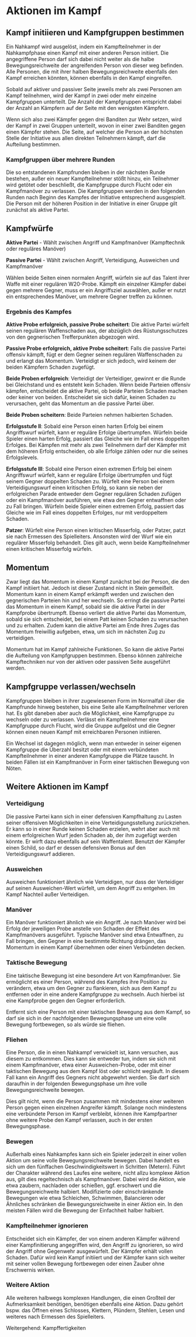 # Aktionen im Kampf
## Kampf initiieren und Kampfgruppen bestimmen
 
Ein Nahkampf wird ausgelöst, indem ein Kampfteilnehmer in der Nahkampfphase einen Kampf mit einer anderen Person initiiert. Die angegriffene Person darf sich dabei nicht weiter als die halbe Bewegungsreichweite der angreifenden Person von dieser weg befinden. Alle Personen, die mit ihrer halben Bewegungsreichweite ebenfalls den Kampf erreichen könnten, können ebenfalls in den Kampf eingreifen.

Sobald auf aktiver und passiver Seite jeweils mehr als zwei Personen am Kampf teilnehmen, wird der Kampf in zwei oder mehr einzelne Kampfgruppen unterteilt. Die Anzahl der Kampfgruppen entspricht dabei der Anzahl an Kämpfern auf der Seite mit den wenigsten Kämpfern.
 
Wenn sich also zwei Kämpfer gegen drei Banditen zur Wehr setzen, wird der Kampf in zwei Gruppen unterteilt, wovon in einer zwei Banditen gegen einen Kämpfer stehen. Die Seite, auf welcher die Person an der höchsten Stelle der Initiative aus allen direkten Teilnehmern kämpft, darf die Aufteilung bestimmen.
 
 
### Kampfgruppen über mehrere Runden
 
Die so entstandenen Kampfrunden bleiben in der nächsten Runde bestehen, außer ein neuer Kampfteilnehmer stößt hinzu, ein Teilnehmer wird getötet oder beschließt, die Kampfgruppe durch Flucht oder ein Kampfmanöver zu verlassen. Die Kampfgruppen werden in den folgenden Runden nach Beginn des Kampfes der Initiative entsprechend ausgespielt. Die Person mit der höheren Position in der Initiative in einer Gruppe gilt zunächst als aktive Partei.
 
 
## Kampfwürfe
 
**Aktive Partei** - Wählt zwischen Angriff und Kampfmanöver (Kampftechnik oder reguläres Manöver)
 
**Passive Partei** - Wählt zwischen Angriff, Verteidigung, Ausweichen und Kampfmanöver
 
Wählen beide Seiten einen normalen Angriff, würfeln sie auf das Talent ihrer Waffe mit einer regulären W20-Probe. Kämpft ein einzelner Kämpfer dabei gegen mehrere Gegner, muss er ein Angriffsziel auswählen, außer er nutzt ein entsprechendes Manöver, um mehrere Gegner treffen zu können.
 
 
### Ergebnis des Kampfes
 
**Aktive Probe erfolgreich, passive Probe scheitert**: Die aktive Partei würfelt seinen regulären Waffenschaden aus, der abzüglich des Rüstungsschutzes von den gegnerischen Trefferpunkten abgezogen wird.
 
**Passive Probe erfolgreich, aktive Probe scheitert**: Falls die passive Partei offensiv kämpft, fügt er dem Gegner seinen regulären Waffenschaden zu und erlangt das Momentum. Verteidigt er sich jedoch, wird keinem der beiden Kämpfern Schaden zugefügt.
 
**Beide Proben erfolgreich**: Verteidigt der Verteidiger, gewinnt er die Runde bei Gleichstand und es entsteht kein Schaden. Wenn beide Parteien offensiv kämpfen, entscheidet die aktive Partei, ob beide Parteien Schaden machen oder keiner von beiden. Entscheidet sie sich dafür, keinen Schaden zu verursachen, geht das Momentum an die passive Partei über.
 
**Beide Proben scheitern**: Beide Parteien nehmen halbierten Schaden.
 
**Erfolgsstufe II**: Sobald eine Person einen harten Erfolg bei einem Angriffswurf würfelt, kann er reguläre Erfolge übertrumpfen. Würfeln beide Spieler einen harten Erfolg, passiert das Gleiche wie im Fall eines doppelten Erfolges. Bei Kämpfen mit mehr als zwei Teilnehmern darf der Kämpfer mit dem höheren Erfolg entscheiden, ob alle Erfolge zählen oder nur die seines Erfolgslevels.
 
**Erfolgsstufe III**: Sobald eine Person einen extremen Erfolg bei einem Angriffswurf würfelt, kann er reguläre Erfolge übertrumpfen und fügt seinem Gegner doppelten Schaden zu. Würfelt eine Person bei einem Verteidigungswurf einen kritischen Erfolg, so kann sie neben der erfolgreichen Parade entweder dem Gegner regulären Schaden zufügen oder ein Kampfmanöver ausführen, wie etwa den Gegner entwaffnen oder zu Fall bringen. Würfeln beide Spieler einen extremen Erfolg, passiert das Gleiche wie im Fall eines doppelten Erfolges, nur mit verdoppeltem Schaden.
 
**Patzer**: Würfelt eine Person einen kritischen Misserfolg, oder Patzer, patzt sie nach Ermessen des Spielleiters. Ansonsten wird der Wurf wie ein regulärer Misserfolg behandelt. Dies gilt auch, wenn beide Kampfteilnehmer einen kritischen Misserfolg würfeln.
 
 
## Momentum
 
Zwar liegt das Momentum in einem Kampf zunächst bei der Person, die den Kampf initiiert hat. Jedoch ist dieser Zustand nicht in Stein gemeißelt. Momentum kann in einem Kampf erkämpft werden und zwischen den gegnerischen Parteien hin und her wechseln. So erringt die passive Partei das Momentum in einem Kampf, sobald sie die aktive Partei in der Kampfprobe übertrumpft. Ebenso verliert die aktive Partei das Momentum, sobald sie sich entscheidet, bei einem Patt keinen Schaden zu verursachen und zu erhalten. Zudem kann die aktive Partei am Ende ihres Zuges das Momentum freiwillig aufgeben, etwa, um sich im nächsten Zug zu verteidigen.
 
Momentum hat im Kampf zahlreiche Funktionen. So kann die aktive Partei die Aufteilung von Kampfgruppen bestimmen. Ebenso können zahlreiche Kampftechniken nur von der aktiven oder passiven Seite ausgeführt werden.
 
 
## Kampfgruppe verlassen/wechseln
 
Kampfgruppen bleiben in ihrer zugewiesenen Form im Normalfall über die Kampfrunde hinweg bestehen, bis eine Seite alle Kampfteilnehmer verloren hat. Es gibt daneben aber auch die Möglichkeit, eine Kampfgruppe zu wechseln oder zu verlassen. Verlässt ein Kampfteilnehmer eine Kampfgruppe durch Flucht, wird die Gruppe aufgelöst und die Gegner können einen neuen Kampf mit erreichbaren Personen initiieren.
 
Ein Wechsel ist dagegen möglich, wenn man entweder in seiner eigenen Kampfgruppe die Überzahl besitzt oder mit einem verbündeten Kampfteilnehmer in einer anderen Kampfgruppe die Plätze tauscht. In beiden Fällen ist ein Kampfmanöver in Form einer taktischen Bewegung von Nöten.
 
 
## Weitere Aktionen im Kampf
 
 
### Verteidigung
 
Die passive Partei kann sich in einer defensiven Kampfhaltung zu Lasten seiner offensiven Möglichkeiten in eine Verteidigungsstellung zurückziehen. Er kann so in einer Runde keinen Schaden erzielen, wehrt aber auch mit einem erfolgreichen Wurf jeden Schaden ab, der ihm zugefügt werden könnte. Er wirft dazu ebenfalls auf sein Waffentalent. Benutzt der Kämpfer einen Schild, so darf er dessen defensiven Bonus auf den Verteidigungswurf addieren.
 
 
### Ausweichen
 
Ausweichen funktioniert ähnlich wie Verteidigen, nur dass der Verteidiger auf seinen Ausweichen-Wert würfelt, um dem Angriff zu entgehen. Im Kampf Nachteil außer Verteidigen.
 
 
### Manöver
 
Ein Manöver funktioniert ähnlich wie ein Angriff. Je nach Manöver wird bei Erfolg der jeweiligen Probe anstelle von Schaden der Effekt des Kampfmanövers ausgeführt. Typische Manöver sind etwa Entwaffnen, zu Fall bringen, den Gegner in eine bestimmte Richtung drängen, das Momentum in einem Kampf übernehmen oder einen Verbündeten decken.
 
 
### Taktische Bewegung
 
Eine taktische Bewegung ist eine besondere Art von Kampfmanöver. Sie ermöglicht es einer Person, während des Kampfes ihre Position zu verändern, etwa um den Gegner zu flankieren, sich aus dem Kampf zu entfernen oder in eine andere Kampfgruppe zu wechseln. Auch hierbei ist eine Kampfprobe gegen den Gegner erforderlich.
 
Entfernt sich eine Person mit einer taktischen Bewegung aus dem Kampf, so darf sie sich in der nachfolgenden Bewegungsphase um eine volle Bewegung fortbewegen, so als würde sie fliehen.
 
 
### Fliehen
 
Eine Person, die in einen Nahkampf verwickelt ist, kann versuchen, aus diesem zu entkommen. Dies kann sie entweder tun, indem sie sich mit einem Kampfmanöver, etwa einer Ausweichen-Probe, oder mit einer taktischen Bewegung aus dem Kampf löst oder schlicht wegläuft. In diesem Fall kann ein Angriff des Gegners nicht abgewehrt werden. Sie darf sich daraufhin in der folgenden Bewegungsphase um ihre volle Bewegungsreichweite bewegen.
 
Dies gilt nicht, wenn die Person zusammen mit mindestens einer weiteren Person gegen einen einzelnen Angreifer kämpft. Solange noch mindestens eine verbündete Person im Kampf verbleibt, können ihre Kampfpartner ohne weitere Probe den Kampf verlassen, auch in der ersten Bewegungsphase.
 
 
### Bewegen
 
Außerhalb eines Nahkampfes kann sich ein Spieler jederzeit in einer vollen Aktion um seine volle Bewegungsreichweite bewegen. Dabei handelt es sich um den fünffachen Geschwindigkeitswert in Schritten (Metern). Führt der Charakter während des Laufes eine weitere, nicht allzu komplexe Aktion aus, gilt dies regeltechnisch als Kampfmanöver. Dabei wird die Aktion, wie etwa zaubern, nachladen oder schießen, ggf. erschwert und die Bewegungsreichweite halbiert. Modifizierte oder einschränkende Bewegungen wie etwa Schleichen, Schwimmen, Balancieren oder Ähnliches schränken die Bewegungsreichweite in einer Aktion ein. In den meisten Fällen wird die Bewegung der Einfachheit halber halbiert.
 
 
### Kampfteilnehmer ignorieren
 
Entscheidet sich ein Kämpfer, der von einem anderen Kämpfer während einer Kampfinitierung angegriffen wird, den Angriff zu ignorieren, so wird der Angriff ohne Gegenwehr ausgewürfelt. Der Kämpfer erhält vollen Schaden. Dafür wird kein Kampf initiiert und der Kämpfer kann sich weiter mit seiner vollen Bewegung fortbewegen oder einen Zauber ohne Erschwernis wirken.

 
### Weitere Aktion
 
Alle weiteren halbwegs komplexen Handlungen, die einen Großteil der Aufmerksamkeit benötigen, benötigen ebenfalls eine Aktion. Dazu gehört bspw. das Öffnen eines Schlosses, Klettern, Plündern, Stehlen, Lesen und weiteres nach Ermessen des Spielleiters.
 
 
Weitergehend: Kampffertigkeiten
